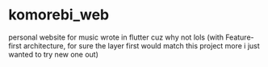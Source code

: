 # komorebi_web
personal website for music wrote in flutter cuz why not lols (with Feature-first architecture, for sure the layer first would match this project more i just wanted to try new one out)
